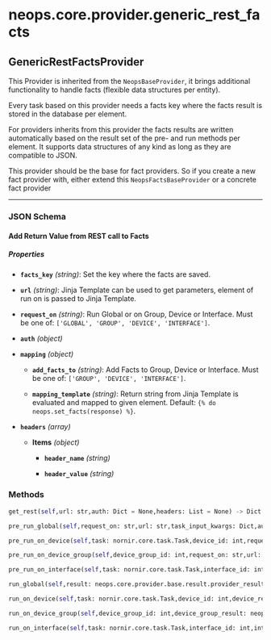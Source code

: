 # neops.core.provider.generic_rest_facts
## GenericRestFactsProvider
This Provider is inherited from the `NeopsBaseProvider`, it brings additional functionality to handle facts (flexible data structures per entity).

Every task based on this provider needs a facts key where the facts result is stored in the database per element.

For providers inherits from this provider the facts results are written automatically based on the result set of the pre- and run methods per element.
It supports data structures of any kind as long as they are compatible to JSON.

This provider should be the base for fact providers. So if you create a new fact provider with, either extend this `NeopsFactsBaseProvider` or a concrete fact provider

----------
### JSON Schema
#### Add Return Value from REST call to Facts


##### Properties


- **`facts_key`** *(string)*: Set the key where the facts are saved.

- **`url`** *(string)*: Jinja Template can be used to get parameters, element of run on is passed to Jinja Template.

- **`request_on`** *(string)*: Run Global or on Group, Device or Interface. Must be one of: `['GLOBAL', 'GROUP', 'DEVICE', 'INTERFACE']`.

- **`auth`** *(object)*

- **`mapping`** *(object)*

  - **`add_facts_to`** *(string)*: Add Facts to Group, Device or Interface. Must be one of: `['GROUP', 'DEVICE', 'INTERFACE']`.

  - **`mapping_template`** *(string)*: Return string from Jinja Template is evaluated and mapped to given element. Default: `{% do neops.set_facts(response) %}`.

- **`headers`** *(array)*

  - **Items** *(object)*

    - **`header_name`** *(string)*

    - **`header_value`** *(string)*

### Methods
```python
get_rest(self,url: str,auth: Dict = None,headers: List = None) -> Dict
```
```python
pre_run_global(self,request_on: str,url: str,task_input_kwargs: Dict,auth: Dict = None,headers: List = None,**kwargs) -> Any
```
```python
pre_run_on_device(self,task: nornir.core.task.Task,device_id: int,request_on: str,url: str,task_input_kwargs: Dict,auth: Dict = None,headers: List = None,**kwargs) -> Any
```
```python
pre_run_on_device_group(self,device_group_id: int,request_on: str,url: str,task_input_kwargs: Dict,auth: Dict = None,headers: List = None,**kwargs) -> Any
```
```python
pre_run_on_interface(self,task: nornir.core.task.Task,interface_id: int,request_on: str,url: str,task_input_kwargs: Dict,auth: Dict = None,headers: List = None,**kwargs) -> Any
```
```python
run_global(self,result: neops.core.provider.base.result.provider_result.ProviderResult,request_on: str,mapping: Dict,**kwargs) -> Any
```
```python
run_on_device(self,task: nornir.core.task.Task,device_id: int,device_result: neops.core.provider.base.result.coupled_provider_result_types.ProviderDeviceResult,request_on: str,mapping: Dict,task_input_kwargs: Dict,**kwargs) -> Any
```
```python
run_on_device_group(self,device_group_id: int,device_group_result: neops.core.provider.base.result.coupled_provider_result_types.ProviderDeviceGroupResult,request_on: str,mapping: Dict,task_input_kwargs: Dict,**kwargs) -> Any
```
```python
run_on_interface(self,task: nornir.core.task.Task,interface_id: int,interface_result: neops.core.provider.base.result.coupled_provider_result_types.ProviderInterfaceResult,request_on: str,mapping: Dict,task_input_kwargs: Dict,**kwargs) -> Any
```